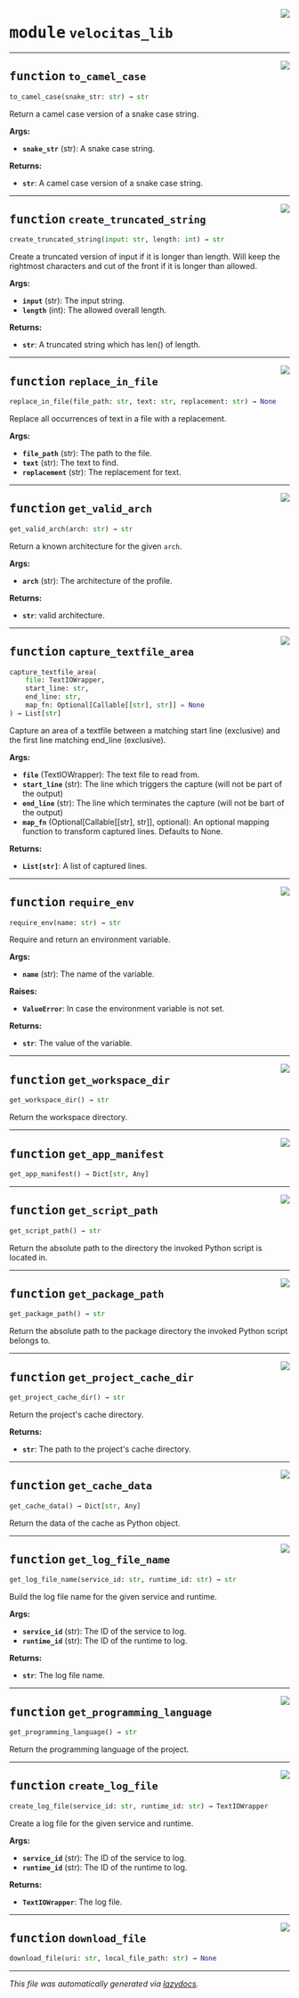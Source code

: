 <!-- markdownlint-disable -->

<a href="../velocitas_lib/__init__.py#L0"><img align="right" style="float:right;" src="https://img.shields.io/badge/-source-cccccc?style=flat-square"></a>

# <kbd>module</kbd> `velocitas_lib`





---

<a href="../velocitas_lib/__init__.py#L24"><img align="right" style="float:right;" src="https://img.shields.io/badge/-source-cccccc?style=flat-square"></a>

## <kbd>function</kbd> `to_camel_case`

```python
to_camel_case(snake_str: str) → str
```

Return a camel case version of a snake case string. 



**Args:**
 
 - <b>`snake_str`</b> (str):  A snake case string. 



**Returns:**
 
 - <b>`str`</b>:  A camel case version of a snake case string. 


---

<a href="../velocitas_lib/__init__.py#L36"><img align="right" style="float:right;" src="https://img.shields.io/badge/-source-cccccc?style=flat-square"></a>

## <kbd>function</kbd> `create_truncated_string`

```python
create_truncated_string(input: str, length: int) → str
```

Create a truncated version of input if it is longer than length. Will keep the rightmost characters and cut of the front if it is longer than allowed. 



**Args:**
 
 - <b>`input`</b> (str):  The input string. 
 - <b>`length`</b> (int):  The allowed overall length. 



**Returns:**
 
 - <b>`str`</b>:  A truncated string which has len() of length. 


---

<a href="../velocitas_lib/__init__.py#L54"><img align="right" style="float:right;" src="https://img.shields.io/badge/-source-cccccc?style=flat-square"></a>

## <kbd>function</kbd> `replace_in_file`

```python
replace_in_file(file_path: str, text: str, replacement: str) → None
```

Replace all occurrences of text in a file with a replacement. 



**Args:**
 
 - <b>`file_path`</b> (str):  The path to the file. 
 - <b>`text`</b> (str):  The text to find. 
 - <b>`replacement`</b> (str):  The replacement for text. 


---

<a href="../velocitas_lib/__init__.py#L71"><img align="right" style="float:right;" src="https://img.shields.io/badge/-source-cccccc?style=flat-square"></a>

## <kbd>function</kbd> `get_valid_arch`

```python
get_valid_arch(arch: str) → str
```

Return a known architecture for the given `arch`. 



**Args:**
 
 - <b>`arch`</b> (str):  The architecture of the profile. 



**Returns:**
 
 - <b>`str`</b>:  valid architecture. 


---

<a href="../velocitas_lib/__init__.py#L88"><img align="right" style="float:right;" src="https://img.shields.io/badge/-source-cccccc?style=flat-square"></a>

## <kbd>function</kbd> `capture_textfile_area`

```python
capture_textfile_area(
    file: TextIOWrapper,
    start_line: str,
    end_line: str,
    map_fn: Optional[Callable[[str], str]] = None
) → List[str]
```

Capture an area of a textfile between a matching start line (exclusive) and the first line matching end_line (exclusive). 



**Args:**
 
 - <b>`file`</b> (TextIOWrapper):  The text file to read from. 
 - <b>`start_line`</b> (str):  The line which triggers the capture (will not be part of the output) 
 - <b>`end_line`</b> (str):  The line which terminates the capture (will not be bart of the output) 
 - <b>`map_fn`</b> (Optional[Callable[[str], str]], optional):  An optional mapping function to transform captured lines. Defaults to None. 



**Returns:**
 
 - <b>`List[str]`</b>:  A list of captured lines. 


---

<a href="../velocitas_lib/__init__.py#L122"><img align="right" style="float:right;" src="https://img.shields.io/badge/-source-cccccc?style=flat-square"></a>

## <kbd>function</kbd> `require_env`

```python
require_env(name: str) → str
```

Require and return an environment variable. 



**Args:**
 
 - <b>`name`</b> (str):  The name of the variable. 



**Raises:**
 
 - <b>`ValueError`</b>:  In case the environment variable is not set. 



**Returns:**
 
 - <b>`str`</b>:  The value of the variable. 


---

<a href="../velocitas_lib/__init__.py#L140"><img align="right" style="float:right;" src="https://img.shields.io/badge/-source-cccccc?style=flat-square"></a>

## <kbd>function</kbd> `get_workspace_dir`

```python
get_workspace_dir() → str
```

Return the workspace directory. 


---

<a href="../velocitas_lib/__init__.py#L145"><img align="right" style="float:right;" src="https://img.shields.io/badge/-source-cccccc?style=flat-square"></a>

## <kbd>function</kbd> `get_app_manifest`

```python
get_app_manifest() → Dict[str, Any]
```






---

<a href="../velocitas_lib/__init__.py#L155"><img align="right" style="float:right;" src="https://img.shields.io/badge/-source-cccccc?style=flat-square"></a>

## <kbd>function</kbd> `get_script_path`

```python
get_script_path() → str
```

Return the absolute path to the directory the invoked Python script is located in. 


---

<a href="../velocitas_lib/__init__.py#L161"><img align="right" style="float:right;" src="https://img.shields.io/badge/-source-cccccc?style=flat-square"></a>

## <kbd>function</kbd> `get_package_path`

```python
get_package_path() → str
```

Return the absolute path to the package directory the invoked Python script belongs to. 


---

<a href="../velocitas_lib/__init__.py#L167"><img align="right" style="float:right;" src="https://img.shields.io/badge/-source-cccccc?style=flat-square"></a>

## <kbd>function</kbd> `get_project_cache_dir`

```python
get_project_cache_dir() → str
```

Return the project's cache directory. 



**Returns:**
 
 - <b>`str`</b>:  The path to the project's cache directory. 


---

<a href="../velocitas_lib/__init__.py#L176"><img align="right" style="float:right;" src="https://img.shields.io/badge/-source-cccccc?style=flat-square"></a>

## <kbd>function</kbd> `get_cache_data`

```python
get_cache_data() → Dict[str, Any]
```

Return the data of the cache as Python object. 


---

<a href="../velocitas_lib/__init__.py#L186"><img align="right" style="float:right;" src="https://img.shields.io/badge/-source-cccccc?style=flat-square"></a>

## <kbd>function</kbd> `get_log_file_name`

```python
get_log_file_name(service_id: str, runtime_id: str) → str
```

Build the log file name for the given service and runtime. 



**Args:**
 
 - <b>`service_id`</b> (str):  The ID of the service to log. 
 - <b>`runtime_id`</b> (str):  The ID of the runtime to log. 



**Returns:**
 
 - <b>`str`</b>:  The log file name. 


---

<a href="../velocitas_lib/__init__.py#L199"><img align="right" style="float:right;" src="https://img.shields.io/badge/-source-cccccc?style=flat-square"></a>

## <kbd>function</kbd> `get_programming_language`

```python
get_programming_language() → str
```

Return the programming language of the project. 


---

<a href="../velocitas_lib/__init__.py#L204"><img align="right" style="float:right;" src="https://img.shields.io/badge/-source-cccccc?style=flat-square"></a>

## <kbd>function</kbd> `create_log_file`

```python
create_log_file(service_id: str, runtime_id: str) → TextIOWrapper
```

Create a log file for the given service and runtime. 



**Args:**
 
 - <b>`service_id`</b> (str):  The ID of the service to log. 
 - <b>`runtime_id`</b> (str):  The ID of the runtime to log. 



**Returns:**
 
 - <b>`TextIOWrapper`</b>:  The log file. 


---

<a href="../velocitas_lib/__init__.py#L219"><img align="right" style="float:right;" src="https://img.shields.io/badge/-source-cccccc?style=flat-square"></a>

## <kbd>function</kbd> `download_file`

```python
download_file(uri: str, local_file_path: str) → None
```








---

_This file was automatically generated via [lazydocs](https://github.com/ml-tooling/lazydocs)._
